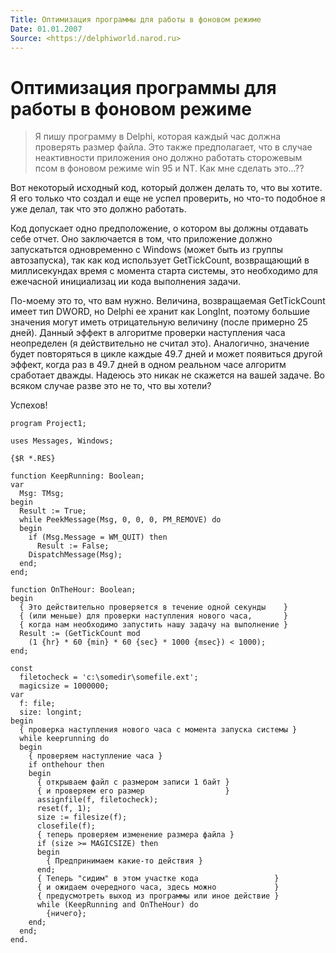 ```yaml
---
Title: Оптимизация программы для работы в фоновом режиме
Date: 01.01.2007
Source: <https://delphiworld.narod.ru>
---
```



Оптимизация программы для работы в фоновом режиме
=================================================

>Я пишу программу в Delphi, которая каждый час должна проверять размер
>файла. Это также предполагает, что в случае неактивности приложения оно
>должно работать сторожевым псом в фоновом режиме win 95 и NT. Как мне
>сделать это...??

Вот некоторый исходный код, который должен делать то,
что вы хотите. Я его только что создал и еще не успел проверить, но
что-то подобное я уже делал, так что это должно работать.

Код допускает
одно предположение, о котором вы должны отдавать себе отчет. Оно
заключается в том, что приложение должно запускатьтся одновременно с
Windows (может быть из группы автозапуска), так как код использует
GetTickCount, возвращающий в миллисекундах время с момента старта
системы, это необходимо для ежечасной инициализац ии кода выполнения
задачи.

По-моему это то, что вам нужно. Величина, возвращаемая
GetTickCount имеет тип DWORD, но Delphi ее хранит как LongInt, поэтому
большие значения могут иметь отрицательную величину (после примерно 25
дней). Данный эффект в алгоритме проверки наступления часа неопределен
(я действительно не считал это). Аналогично, значение будет повторяться
в цикле каждые 49.7 дней и может появиться другой эффект, когда раз в
49.7 дней в одном реальном часе алгоритм сработает дважды. Надеюсь это
никак не скажется на вашей задаче. Во всяком случае разве это не то,
что вы хотели?

Успехов!

    program Project1;
     
    uses Messages, Windows;
     
    {$R *.RES}
     
    function KeepRunning: Boolean;
    var
      Msg: TMsg;
    begin
      Result := True;
      while PeekMessage(Msg, 0, 0, 0, PM_REMOVE) do
      begin
        if (Msg.Message = WM_QUIT) then
          Result := False;
        DispatchMessage(Msg);
      end;
    end;
     
    function OnTheHour: Boolean;
    begin
      { Это действительно проверяется в течение одной секунды    }
      { (или меньше) для проверки наступления нового часа,       }
      { когда нам необходимо запустить нашу задачу на выполнение }
      Result := (GetTickCount mod
        (1 {hr} * 60 {min} * 60 {sec} * 1000 {msec}) < 1000);
    end;
     
    const
      filetocheck = 'c:\somedir\somefile.ext';
      magicsize = 1000000;
    var
      f: file;
      size: longint;
    begin
      { проверка наступления нового часа с момента запуска системы }
      while keeprunning do
      begin
        { проверяем наступление часа }
        if onthehour then
        begin
          { открываем файл с размером записи 1 байт }
          { и проверяем его размер                  }
          assignfile(f, filetocheck);
          reset(f, 1);
          size := filesize(f);
          closefile(f);
          { теперь проверяем изменение размера файла }
          if (size >= MAGICSIZE) then
          begin
            { Предпринимаем какие-то действия }
          end;
          { Теперь "сидим" в этом участке кода                 }
          { и ожидаем очередного часа, здесь можно             }
          { предусмотреть выход из программы или иное действие }
          while (KeepRunning and OnTheHour) do
            {ничего};
        end;
      end;
    end.

